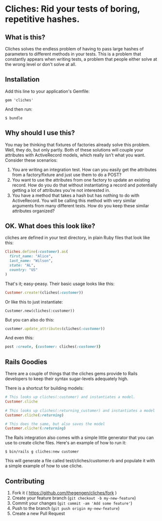 # Cliches: Rid your tests of boring, repetitive hashes.

## What is this?

Cliches solves the endless problem of having to pass large hashes of 
parameters to different methods in your tests. This is a problem that
constantly appears when writing tests, a problem that people either 
solve at the wrong level or don't solve at all.

## Installation

Add this line to your application's Gemfile:

    gem 'cliches'

And then run:

    $ bundle

## Why should I use this? 

You may be thinking that fixtures of factories already solve this 
problem. Well, they do, but only partly. Both of these solutions will 
couple your attributes with ActiveRecord models, which really isn't 
what you want. Consider these scenarios:

1. You are writing an integration test. How can you easily get the
attributes from a factory/fixture and just use them to do a POST?
2. You want to use the attributes from one factory to update an 
existing record. How do you do that without instantiating a record
and potentially getting a lot of attributes you're not interested in.
3. You have a method that takes a hash but has nothing to do with 
ActiveRecord. You will be calling this method with very similar 
arguments from many different tests. How do you keep these similar 
attributes organized?


## OK. What does this look like?

cliches are defined in your test directory, in plain Ruby files that
look like this:

```ruby
Cliches.define(:customer).as(
  first_name: "Alice",
  last_name: "Wilson",
  state: "AL",
  country: "US"
)
```

That's it; easy-peasy. Their basic usage looks like this:

```ruby
Customer.create!(cliches(:customer))
```

Or like this to just instantiate:
```
Customer.new(cliches(:customer))
```

But you can also do this:
```ruby
customer.update_attributes(cliches(:customer))
```

And even this:
```ruby
post :create, {customer: cliches(:customer)}
```


## Rails Goodies
There are a couple of things that the cliches gems provide to Rails
developers to keep their syntax sugar-levels adequately high.
 
There is a shortcut for building models:

```ruby
# This looks up cliches(:customer) and instantiates a model.
Customer.cliche
 
# This looks up cliches(:returning_customer) and instantiates a model
Customer.cliche(:returning)

# This does the same, but also saves the model
Customer.cliche!(:returning)
```

The Rails integration also comes with a simple little generator that
 you can use to create cliche files. Here's an example of how to run it:

    $ bin/rails g cliches:new customer
    
This will generate a file called test/cliches/customer.rb and populate
it with a simple example of how to use cliche.

## Contributing

1. Fork it ( https://github.com/thegengen/cliches/fork )
2. Create your feature branch (`git checkout -b my-new-feature`)
3. Commit your changes (`git commit -am 'Add some feature'`)
4. Push to the branch (`git push origin my-new-feature`)
5. Create a new Pull Request
